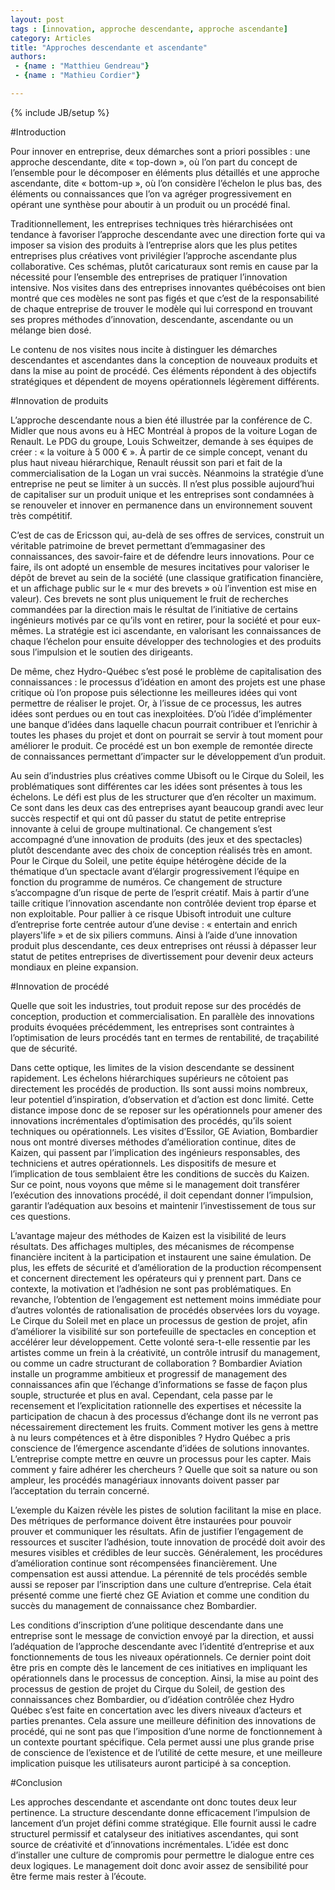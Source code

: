 ```yaml
---
layout: post
tags : [innovation, approche descendante, approche ascendante]
category: Articles
title: "Approches descendante et ascendante"
authors:
 - {name : "Matthieu Gendreau"}
 - {name : "Mathieu Cordier"}

---
```

{% include JB/setup %}

#Introduction

Pour innover en entreprise, deux démarches sont a priori possibles : une approche descendante, dite « top-down », où l’on part du concept de l’ensemble pour le décomposer en éléments plus détaillés et une approche ascendante, dite « bottom-up », où l’on considère l’échelon le plus bas, des éléments ou connaissances que l’on va agréger progressivement en opérant une synthèse pour aboutir à un produit ou un procédé final.

Traditionnellement, les entreprises techniques très hiérarchisées ont tendance à favoriser l’approche descendante avec une direction forte qui va imposer sa vision des produits à l’entreprise alors que les plus petites entreprises plus créatives vont privilégier l’approche ascendante plus collaborative. Ces schémas, plutôt caricaturaux sont remis en cause par la nécessité pour l’ensemble des entreprises de pratiquer l’innovation intensive. Nos visites dans des entreprises innovantes québécoises ont bien montré que ces modèles ne sont pas figés et que c’est de la responsabilité de chaque entreprise de trouver le modèle qui lui correspond en trouvant ses propres méthodes d’innovation, descendante, ascendante ou un mélange bien dosé.

Le contenu de nos visites nous incite à distinguer les démarches descendantes et ascendantes dans la conception de nouveaux produits et dans la mise au point de procédé. Ces éléments répondent à des objectifs stratégiques et dépendent de moyens opérationnels légèrement différents.

#Innovation de produits

L’approche descendante nous a bien été illustrée par la conférence de C. Midler que nous avons eu à HEC Montréal à propos de la voiture Logan de Renault. Le PDG du groupe, Louis Schweitzer, demande à ses équipes de créer : « la voiture à 5 000 € ». À partir de ce simple concept, venant du plus haut niveau hiérarchique, Renault réussit son pari et fait de la commercialisation de la Logan un vrai succès. Néanmoins la stratégie d’une entreprise ne peut se limiter à un succès. Il n’est plus possible aujourd’hui de capitaliser sur un produit unique et les entreprises sont condamnées à se renouveler et innover en permanence dans un environnement souvent très compétitif. 

C’est de cas de Ericsson qui, au-delà de ses offres de services, construit un véritable patrimoine de brevet permettant d’emmagasiner des connaissances, des savoir-faire et de défendre leurs innovations. Pour ce faire, ils ont adopté un ensemble de mesures incitatives pour valoriser le dépôt de brevet au sein de la société (une classique gratification financière, et un affichage public sur le « mur des brevets » où l’invention est mise en valeur). Ces brevets ne sont plus uniquement le fruit de recherches commandées par la direction mais le résultat de l’initiative de certains ingénieurs motivés par ce qu’ils vont en retirer, pour la société et pour eux-mêmes. La stratégie est ici ascendante, en valorisant les connaissances de chaque l’échelon pour ensuite développer des technologies et des produits sous l’impulsion et le soutien des dirigeants.

De même, chez Hydro-Québec s’est posé le problème de capitalisation des connaissances : le processus d’idéation en amont des projets est une phase critique où l’on propose puis sélectionne les meilleures idées qui vont permettre de réaliser le projet. Or, à l’issue de ce processus, les autres idées sont perdues ou en tout cas inexploitées. D’où l’idée d’implémenter une banque d’idées dans laquelle chacun pourrait contribuer et l’enrichir à toutes les phases du projet et dont on pourrait se servir à tout moment pour améliorer le produit. Ce procédé est un bon exemple de remontée directe de connaissances permettant d’impacter sur le développement d’un produit.

Au sein d’industries plus créatives comme Ubisoft ou le Cirque du Soleil, les problématiques sont différentes car les idées sont présentes à tous les échelons. Le défi est plus de les structurer que d’en récolter un maximum. Ce sont dans les deux cas des entreprises ayant beaucoup grandi avec leur succès respectif et qui ont dû passer du statut de petite entreprise innovante à celui de groupe multinational. Ce changement s’est accompagné d’une innovation de produits (des jeux et des spectacles) plutôt descendante avec des choix de conception réalisés très en amont. Pour le Cirque du Soleil, une petite équipe hétérogène décide de la thématique d’un spectacle avant d’élargir progressivement l’équipe en fonction du programme de numéros. Ce changement de structure s’accompagne d’un risque de perte de l’esprit créatif. Mais à partir d’une taille critique l’innovation ascendante non contrôlée devient trop éparse et non exploitable. Pour pallier à ce risque Ubisoft introduit une culture d’entreprise forte centrée autour d’une devise : « entertain and enrich players'life » et de six piliers communs. Ainsi à l’aide d’une innovation produit plus descendante, ces deux entreprises ont réussi à dépasser leur statut de petites entreprises de divertissement pour devenir deux acteurs mondiaux en pleine expansion. 

#Innovation de procédé

Quelle que soit les industries, tout produit repose sur des procédés de conception, production et commercialisation. En parallèle des innovations produits évoquées précédemment, les entreprises sont contraintes à l’optimisation de leurs procédés tant en termes de rentabilité, de traçabilité que de sécurité. 

Dans cette optique, les limites de la vision descendante se dessinent rapidement. Les échelons hiérarchiques supérieurs ne côtoient pas directement les procédés de production. Ils sont aussi moins nombreux, leur potentiel d’inspiration, d’observation et d’action est donc limité. Cette distance impose donc de se reposer sur les opérationnels pour amener des innovations incrémentales d’optimisation des procédés, qu’ils soient techniques ou opérationnels. Les visites d’Essilor, GE Aviation, Bombardier nous ont montré diverses méthodes d’amélioration continue, dites de Kaizen, qui passent par l’implication des ingénieurs responsables, des techniciens et autres opérationnels. Les dispositifs de mesure et l’implication de tous semblaient être les conditions de succès du Kaizen. Sur ce point, nous voyons que même si le management doit transférer l’exécution des innovations procédé, il doit cependant donner l’impulsion, garantir l’adéquation aux besoins et maintenir l’investissement de tous sur ces questions.

L’avantage majeur des méthodes de Kaizen est la visibilité de leurs résultats. Des affichages multiples, des mécanismes de récompense financière incitent à la participation et instaurent une saine émulation. De plus, les effets de sécurité et d’amélioration de la production récompensent et concernent directement les opérateurs qui y prennent part.  Dans ce contexte, la motivation et l’adhésion ne sont pas problématiques. En revanche, l’obtention de l’engagement est nettement moins immédiate pour d’autres volontés de rationalisation de procédés observées lors du voyage. Le Cirque du Soleil met en place un processus de gestion de projet, afin d’améliorer la visibilité sur son portefeuille de spectacles en conception et accélérer leur développement. Cette volonté sera-t-elle ressentie par les artistes comme un frein à la créativité, un contrôle intrusif du management, ou comme un cadre structurant de collaboration ? Bombardier Aviation installe un programme ambitieux et progressif de management des connaissances afin que l’échange d’informations se fasse de façon plus souple, structurée et plus en aval. Cependant, cela passe par le recensement et l’explicitation rationnelle des expertises et nécessite la participation de chacun à des processus d’échange dont ils ne verront pas nécessairement directement les fruits. Comment motiver les gens à mettre à nu leurs compétences et à être disponibles ? Hydro Québec a pris conscience de l’émergence ascendante d’idées de solutions innovantes. L’entreprise compte mettre en œuvre un processus pour les capter. Mais comment y faire adhérer les chercheurs ? Quelle que soit sa nature ou son ampleur, les procédés managériaux innovants doivent passer par l’acceptation du terrain concerné.

L’exemple du Kaizen révèle les pistes de solution facilitant la mise en place. Des métriques de performance doivent être instaurées pour pouvoir prouver et communiquer les résultats. Afin de justifier l’engagement de ressources et susciter l’adhésion, toute innovation de procédé doit avoir des mesures visibles et crédibles de leur succès. Généralement, les procédures d’amélioration continue sont récompensées financièrement. Une compensation est aussi attendue. La pérennité de tels procédés semble aussi se reposer par l’inscription dans une culture d’entreprise. Cela était présenté comme une fierté chez GE Aviation et comme une condition du succès du management de connaissance chez Bombardier.

Les conditions d’inscription d’une politique descendante dans une entreprise sont le message de conviction envoyé par la direction, et aussi l’adéquation de l’approche descendante avec l’identité d’entreprise et aux fonctionnements de tous les niveaux opérationnels. Ce dernier point doit être pris en compte dès le lancement de ces initiatives en impliquant les opérationnels dans le processus de conception. Ainsi, la mise au point des processus de gestion de projet du Cirque du Soleil, de gestion des connaissances chez Bombardier, ou d’idéation contrôlée chez Hydro Québec s’est faite en concertation avec les divers niveaux d’acteurs et parties prenantes. Cela assure une meilleure définition des innovations de procédé, qui ne sont pas que l’imposition d’une norme de fonctionnement à un contexte pourtant spécifique. Cela permet aussi une plus grande prise de conscience de l’existence et de l’utilité de cette mesure, et une meilleure implication puisque les utilisateurs auront participé à sa conception.

#Conclusion

Les approches descendante et ascendante ont donc toutes deux leur pertinence. La structure descendante donne efficacement l’impulsion de lancement d’un projet défini comme stratégique. Elle fournit aussi le cadre structurel permissif et catalyseur des initiatives ascendantes, qui sont source de créativité et d’innovations incrémentales. L’idée est donc d’installer une culture de compromis pour permettre le dialogue entre ces deux logiques. Le management doit donc avoir assez de sensibilité pour être ferme mais rester à l’écoute.
